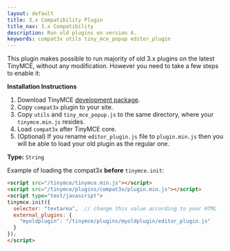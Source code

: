 ```yaml
---
layout: default
title: 3.x Compatibility Plugin
title_nav: 3.x Compatibility
description: Run old plugins on version 4.
keywords: compat3x utils tiny_mce_popup editor_plugin
---
```


This plugin makes possible to run majority of old 3.x plugins on the latest TinyMCE, without any modification. However you need to take a few steps to enable it:

**Installation Instructions**

1. Download TinyMCE [development package]({{site.get-tiny}}).
2. Copy `compat3x` plugin to your site.
3. Copy `utils` and `tiny_mce_popup.js` to the same directory, where your `tinymce.min.js` resides.
4. Load `compat3x` after TinyMCE core.
5. (Optional) If you rename `editor_plugin.js` file to `plugin.min.js` then you will be able to load your old plugin as the regular one.

**Type:** `String`

Example of loading the compat3x **before** `tinymce.init`:

```html
<script src="/tinymce/tinymce.min.js"></script>
<script src="/tinymce/plugins/compat3x/plugin.min.js"></script>
<script type="text/javascript">
tinymce.init({
  selector: "textarea",  // change this value according to your HTML
  external_plugins: {
    "myoldplugin": "/tinymce/plugins/myoldplugin/editor_plugin.js"
  }
});
</script>
```
